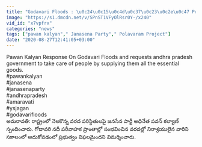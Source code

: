 ```yaml
---
title: "Godavari Floods : \u0c24\u0c15\u0c4d\u0c37\u0c23\u0c2e\u0c47 Polavaram Project \u0c2a\u0c48 \u0c2a\u0c4d\u0c30\u0c2d\u0c41\u0c24\u0c4d\u0c35\u0c02 \u0c26\u0c43\u0c37\u0c4d\u0c1f\u0c3f \u0c2a\u0c46\u0c1f\u0c4d\u0c1f\u0c3e\u0c32\u0c3f - Pawan Kalyan Oneindia"
image: "https://s1.dmcdn.net/v/SPnST1VFyOlRsr0Y-/x240"
vid_id: "x7vpfrx"
categories: "news"
tags: ["pawan kalyan"," Janasena Party"," Polavaram Project"]
date: "2020-08-27T12:41:05+03:00"
---
```

Pawan Kalyan Response On Godavari Floods and requests andhra pradesh government to take care of people by supplying them all the essential goods.   <br>#pawankalyan   <br>#janasena   <br>#janasenaparty   <br>#andhrapradesh   <br>#amaravati   <br>#ysjagan   <br>#godavarifloods   <br>అమరావతి: రాష్ట్రంలో నెలకొన్న వరద పరిస్థితులపై జనసేన పార్టీ అధినేత పవన్ కల్యాణ్ స్పందించారు. గోదావరి నదీ పరీవాహక ప్రాంతాల్లో సంభవించిన వరదల్లో నిరాశ్రయులైన వారిని సకాలంలో ఆదుకోవడంలో ప్రభుత్వం విఫలమైందని విమర్శించారు.
